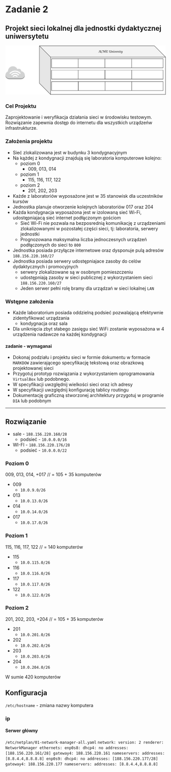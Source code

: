 # Zadanie 2

## Projekt sieci lokalnej dla jednostki dydaktycznej uniwersytetu

![budynek](budynek.svg)

### Cel Projektu
  Zaprojektowanie i weryfikacja działania sieci w środowisku testowym. 
  Rozwiązanie zapewnia dostęp do internetu dla wszystkich urządzeńw infrastrukturze.
  
### Założenia projektu

* Sieć zlokalizowana jest w budynku 3 kondygnacyjnym
* Na kążdej z kondygnacji znajdują się laboratoria komputerowe kolejno:
  * poziom 0 
    * 009, 013, 014
  * poziom 1
    * 115, 116, 117, 122
  * poziom 2
    * 201, 202, 203
* Każde z laboratoriów wyposażone jest w 35 stanowisk dla uczestników kursów
* Jednostka planuje otworzenie kolejnych laboratoriów 017 oraz 204
* Każda kondygnacja wyposażona jest w izolowaną sieć Wi-Fi, udostępniajacą sieć internet podłączonym gościom
  * Sieć Wi-Fi nie pozwala na bezposrednią komunikację z urządzeniami zlokalizowanymi w pozostałej części sieci,
    tj: laboratoria, serwery jednostki
  * Prognozowana maksymalna liczba jednoczesnych urządzeń podłączonych do sieci to ``800``
* Jednostka posiada przyłącze internetowe oraz dysponuje pulą adresów ``188.156.220.160/27``
* Jednostka posiada serwery udostępniajace zasoby do celów dydaktycznych i promocyjnych
  * serwery zlokalizowane są w osobnym pomieszczeniu
  * udostępniają zasoby w sieci publicznej z wykorzystaniem sieci ``188.156.220.160/27``
  * Jeden serwer pełni rolę bramy dla urządzań w sieci lokalnej ``LAN``

### Wstępne założenia

* Każde laboratorium posiada oddzielną podsieć pozwalającą efektywnie zidentyfikować urządzania
  * kondygnacja oraz sala
* Dla uniknięcia zbyt słabego zasięgu sieć WiFi zostanie wyposażona w 4 urządzenia nadawcze na każdej kondygnacji
 

#### zadanie - wymaganai

* Dokonaj podziału i projektu sieci w formie dokumentu w formacie ``MARKDOW`` zawierającego specyfikację tekstową oraz obrazkową
  projektowanej sieci
* Przygotuj prototyp rozwiązania z wykorzystaniem oprogramowania ``VirtualBox`` lub podobnego.
* W specyfikacji uwzględnij wielkości sieci oraz ich adresy
* W specyfikacji uwzględnij konfigurację tablicy routingu
* Dokumentację graficzną stworzonej architektury przygotuj w programie ``DIA`` lub podobnym


--------------
## Rozwiązanie

* sale - ``188.156.220.160/28``
  * podsieć - ``10.0.0.0/16``
* WI-FI - ``188.156.220.176/28``
  * podsieć - ``10.0.0.0/22``

### Poziom 0
  009, 013, 014, +017 // = 105 + 35 komputerów
  * 009
    *  ``10.0.9.0/26``
  * 013
    *  ``10.0.13.0/26``
  * 014
    *  ``10.0.14.0/26``
  * 017
    *  ``10.0.17.0/26``
    
### Poziom 1
  115, 116, 117, 122 // = 140 komputerów
  * 115
    * ``10.0.115.0/26``
  * 116
    * ``10.0.116.0/26``
  * 117
    * ``10.0.117.0/26``
  * 122
    * ``10.0.122.0/26``
    
### Poziom 2
  201, 202, 203, +204 // = 105 + 35 komputerów
  * 201
    * ``10.0.201.0/26``
  * 202
    * ``10.0.202.0/26``
  * 203
    * ``10.0.203.0/26``
  * 204
    * ``10.0.204.0/26``
  
W sumie 420 komputerów

## Konfiguracja
``/etc/hostname`` - zmiana nazwy komputera

### ip
#### Serwer główny
 ``/etc/netplan/01-network-manager-all.yaml``
 ``network:
    version: 2
    renderer: NetworkManager
    ethernets:
       enp0s8:
        dhcp4: no
        addresses: [188.156.220.161/28]
        gateway4: 188.156.220.161
        nameservers:
          addresses: [8.8.4.4,8.8.8.8]
       enp0s9:
        dhcp4: no
        addresses: [188.156.220.177/28]
        gateway4: 188.156.220.177
        nameservers:
          addresses: [8.8.4.4,8.8.8.8]``
